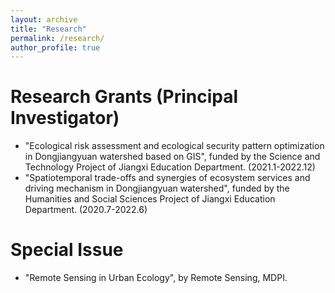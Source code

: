 ```yaml
---
layout: archive
title: "Research"
permalink: /research/
author_profile: true
---
```


Research Grants (Principal Investigator)
=====
* "Ecological risk assessment and ecological security pattern optimization in Dongjiangyuan watershed based on GIS", funded by the Science and Technology Project of Jiangxi Education Department. (2021.1-2022.12)
* "Spatiotemporal trade-offs and synergies of ecosystem services and driving mechanism in Dongjiangyuan watershed", funded by the Humanities and Social Sciences Project of Jiangxi Education Department. (2020.7-2022.6)

Special Issue
=====
* "Remote Sensing in Urban Ecology", by Remote Sensing, MDPI.
